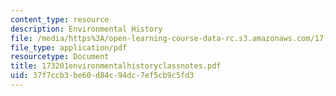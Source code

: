 ```yaml
---
content_type: resource
description: Environmental History
file: /media/https%3A/open-learning-course-data-rc.s3.amazonaws.com/17-32-environmental-politics-and-policy-spring-2003/37f7ccb3be60d84c94dc7ef5cb9c5fd3_173201environmentalhistoryclassnotes.pdf
file_type: application/pdf
resourcetype: Document
title: 173201environmentalhistoryclassnotes.pdf
uid: 37f7ccb3-be60-d84c-94dc-7ef5cb9c5fd3
---
```

